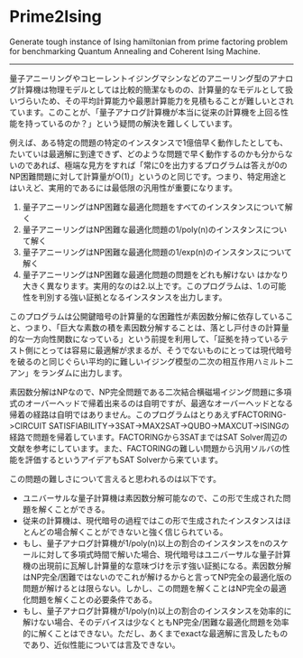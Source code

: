 # Prime2Ising
Generate tough instance of Ising hamiltonian from prime factoring problem for benchmarking Quantum Annealing and Coherent Ising Machine.

---

量子アニーリングやコヒーレントイジングマシンなどのアニーリング型のアナログ計算機は物理モデルとしては比較的簡潔なものの、計算量的なモデルとして扱いづらいため、その平均計算能力や最悪計算能力を見積もることが難しいとされています。このことが、「量子アナログ計算機が本当に従来の計算機を上回る性能を持っているのか？」という疑問の解決を難しくしています。

例えば、ある特定の問題の特定のインスタンスで1億倍早く動作したとしても、たいていは最適解に到達できず、どのような問題で早く動作するのかも分からないのであれば、極端な見方をすれば「常に0を出力するプログラムは答えが0のNP困難問題に対して計算量がO(1)」というのと同じです。つまり、特定用途とはいえど、実用的であるには最低限の汎用性が重要になります。
1. 量子アニーリングはNP困難な最適化問題をすべてのインスタンスについて解く
2. 量子アニーリングはNP困難な最適化問題の1/poly(n)のインスタンスについて解く
3. 量子アニーリングはNP困難な最適化問題の1/exp(n)のインスタンスについて解く
4. 量子アニーリングはNP困難な最適化問題の問題をどれも解けない
はかなり大きく異なります。実用的なのは2.以上です。このプログラムは、1.の可能性を判別する強い証拠となるインスタンスを出力します。

このプログラムは公開鍵暗号の計算量的な困難性が素因数分解に依存していること、つまり、「巨大な素数の積を素因数分解することは、落とし戸付きの計算量的な一方向性関数になっている」という前提を利用して、「証拠を持っているテスト側にとっては容易に最適解が求まるが、そうでないものにとっては現代暗号を破るのと同じぐらい平均的に難しいイジング模型の二次の相互作用ハミルトニアン」をランダムに出力します。

素因数分解はNPなので、NP完全問題である二次結合横磁場イジング問題に多項式のオーバーヘッドで帰着出来るのは自明ですが、最適なオーバーヘッドとなる帰着の経路は自明ではありません。このプログラムはとりあえずFACTORING->CIRCUIT SATISFIABILITY->3SAT->MAX2SAT->QUBO->MAXCUT->ISINGの経路で問題を帰着しています。FACTORINGから3SATまではSAT Solver周辺の文献を参考にしています。また、FACTORINGの難しい問題から汎用ソルバの性能を評価するというアイデアもSAT Solverから来ています。

この問題の難しさについて言えると思われるのは以下です。
- ユニバーサルな量子計算機は素因数分解可能なので、この形で生成された問題を解くことができる。
- 従来の計算機は、現代暗号の過程ではこの形で生成されたインスタンスはほとんどの場合解くことができないと強く信じられている。
- もし、量子アナログ計算機が1/poly(n)以上の割合のインスタンスをnのスケールに対して多項式時間で解いた場合、現代暗号はユニバーサルな量子計算機の出現前に瓦解し計算量的な意味づけを示す強い証拠になる。素因数分解はNP完全/困難ではないのでこれが解けるからと言ってNP完全の最適化版の問題が解けるとは限らない。しかし、この問題を解くことはNP完全の最適化問題を解くことの必要条件である。
- もし、量子アナログ計算機が1/poly(n)以上の割合のインスタンスを効率的に解けない場合、そのデバイスは少なくともNP完全/困難な最適化問題を効率的に解くことはできない。ただし、あくまでexactな最適解に言及したものであり、近似性能については言及できない。
